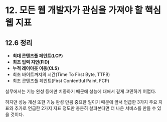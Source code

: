 # 12. 모든 웹 개발자가 관심을 가져야 할 핵심 웹 지표

## 12.6 정리

- **최대 콘텐츠풀 페인트(LCP)**
- **최초 입력 지연(FID)**
- **누적 레이아웃 이동(CLS)**
- 최초 바이트까지의 시간(Time To First Byte, TTFB)
- 최초 콘텐츠풀 페인트(First Contentful Paint, FCP)

실무에서는 기능 완성 등에만 치중하기 때문에 성능에 대해서 깊게 고민하기 어렵다.

하지만 성능 개선 또한 기능 완성 만큼 중요한 일이기 때문에 앞서 언급한 3가지 주요 지표와 추가로 언급한 2가지 지표 정도만 충분히 살펴본다면 더 나은 서비스를 만들 수 있을 것이다.
